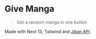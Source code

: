 # Give Manga
> Get a random manga in one button

Made with Next 13, Tailwind and [Jikan API](https://jikan.moe/).